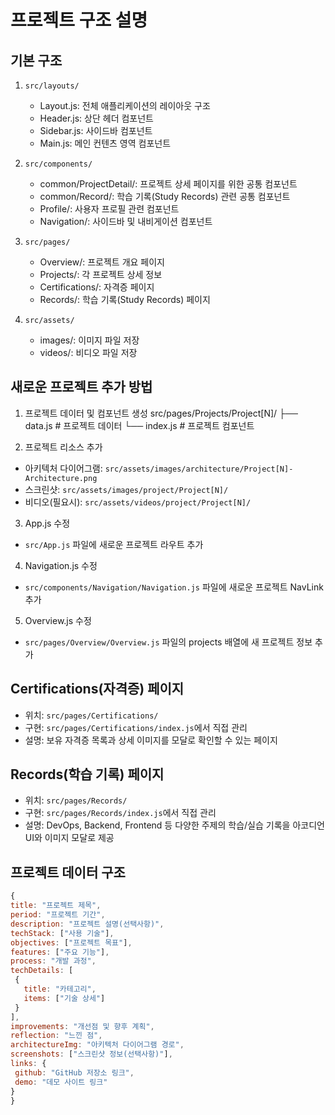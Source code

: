 # 프로젝트 구조 설명

## 기본 구조
1. `src/layouts/`
   - Layout.js: 전체 애플리케이션의 레이아웃 구조
   - Header.js: 상단 헤더 컴포넌트
   - Sidebar.js: 사이드바 컴포넌트
   - Main.js: 메인 컨텐츠 영역 컴포넌트

2. `src/components/`
   - common/ProjectDetail/: 프로젝트 상세 페이지를 위한 공통 컴포넌트
   - common/Record/: 학습 기록(Study Records) 관련 공통 컴포넌트
   - Profile/: 사용자 프로필 관련 컴포넌트
   - Navigation/: 사이드바 및 내비게이션 컴포넌트

3. `src/pages/`
   - Overview/: 프로젝트 개요 페이지
   - Projects/: 각 프로젝트 상세 정보
   - Certifications/: 자격증 페이지
   - Records/: 학습 기록(Study Records) 페이지

4. `src/assets/`
   - images/: 이미지 파일 저장
   - videos/: 비디오 파일 저장

## 새로운 프로젝트 추가 방법

1. 프로젝트 데이터 및 컴포넌트 생성
src/pages/Projects/Project[N]/
├── data.js     # 프로젝트 데이터
└── index.js    # 프로젝트 컴포넌트

2. 프로젝트 리소스 추가
- 아키텍처 다이어그램: `src/assets/images/architecture/Project[N]-Architecture.png`
- 스크린샷: `src/assets/images/project/Project[N]/`
- 비디오(필요시): `src/assets/videos/project/Project[N]/`

3. App.js 수정
- `src/App.js` 파일에 새로운 프로젝트 라우트 추가

4. Navigation.js 수정
- `src/components/Navigation/Navigation.js` 파일에 새로운 프로젝트 NavLink 추가

5. Overview.js 수정
- `src/pages/Overview/Overview.js` 파일의 projects 배열에 새 프로젝트 정보 추가

## Certifications(자격증) 페이지
- 위치: `src/pages/Certifications/`
- 구현: `src/pages/Certifications/index.js`에서 직접 관리
- 설명: 보유 자격증 목록과 상세 이미지를 모달로 확인할 수 있는 페이지

## Records(학습 기록) 페이지
- 위치: `src/pages/Records/`
- 구현: `src/pages/Records/index.js`에서 직접 관리
- 설명: DevOps, Backend, Frontend 등 다양한 주제의 학습/실습 기록을 아코디언 UI와 이미지 모달로 제공

## 프로젝트 데이터 구조
```javascript
{
title: "프로젝트 제목",
period: "프로젝트 기간",
description: "프로젝트 설명(선택사항)",
techStack: ["사용 기술"],
objectives: ["프로젝트 목표"],
features: ["주요 기능"],
process: "개발 과정",
techDetails: [
 {
   title: "카테고리",
   items: ["기술 상세"]
 }
],
improvements: "개선점 및 향후 계획",
reflection: "느낀 점",
architectureImg: "아키텍처 다이어그램 경로",
screenshots: ["스크린샷 정보(선택사항)"],
links: {
 github: "GitHub 저장소 링크",
 demo: "데모 사이트 링크"
}
}
```

